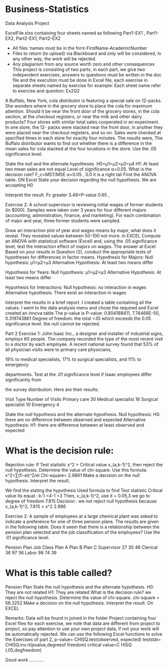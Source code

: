 # Business-Statistics
Data Analysis Project

ExcelFile.xlxs containing four sheets named as following Part1-EX1 , Part1-EX2, Part2-EX1, Part2-EX2
-	All files ‘names must be in the form FirstName-AcademicNumber
-	Files to return (to upload) via Blackboard and only will be considered, in any other way, the
work will be rejected.
-	Any plagiarism from any source worth zero and other consequences
This project is consisting of two parts, in each part, we give two independent exercises, answers to questions must be written in the doc file and the execution must be done in Excel file, each exercise in separate sheets named by exercise for example: Each sheet name refer to exercise and question: Ex2Q2


A Buffalo, New York, cola distributor is featuring a special sale on 12-packs. She wonders where in the grocery store to place the cola for maximum attention. Should it be near the front door of the grocery stores, in the cola section, at the checkout registers, or near the milk and other dairy products? Four stores with similar total sales cooperated in an experiment. In one store, the 12- packs were stacked near the front door, in another they were placed near the checkout registers, and so on. Sales were checked at specified times in each store for exactly four minutes. The results were, The Buffalo distributor wants to find out whether there is a difference in the mean
sales for cola stacked at the four locations in the store. Use the .05 significance level.




 


State the null and the alternate hypotheses.
H0=µ1=µ2=µ3=µ4
H1: At least two mean sales are not equal
Level of significance α=0.05.
What is the decision rule?
F_c=MST/MSE 
α=0.05 , 0.0 it is a right tail 
Find the ANOVA table.
ON Excel
State your decision regarding the null hypothesis.
We are accepting H0

Interpret the result.
Fc greater 3.49>P-value 0.65   ,  

Exercise 2:
A school supervisor is reviewing initial wages of former students (in $000). Samples were taken over 3 years for four different majors (accounting, administration, finance, and marketing).
For each combination of major and year, three former students were sampled.


Draw an interaction plot of year and wages means by major, what does it reveal.
They revealed values between 50-100 not more. in EXCEL 
Compute an ANOVA with statistical software (Excel) and, using the .05 significance level, test
the interaction effect of majors on wages.
The answer at Excel 
Based on your results in Question (2), conduct the appropriate tests of hypotheses for differences in factor means.
Hypothesis for Majors:
Null hypothesis: µ1=µ2=µ3
Alternative Hypothesis: At least two means differ

Hypothesis for Years:
Null hypothesis: µ1=µ2=µ3
Alternative Hypothesis: At least two means differ 

Hypothesis for Interactions:
Null hypothesis: no interaction in wages 
Alternative hypothesis: There exist an interaction in wages

Interpret the results in a brief report.
I created a table containing all the values. I went to the data analysis menu and 
chose the required and Excel created an innova table
The p-value is
P-value: 0.804188411, 7.74466E-50, 0.319743861 
Degree of freedom: the total =35
which exceeds the 0.05 significance level.
the null cannot be rejected.







Part 2
Exercise 1:
John Isaac Inc., a designer and installer of industrial signs, employs 60 people. The
company recorded the type of the most recent visit to a doctor by each employee. A
recent national survey found that 53% of all physician visits were to primary care physicians,

19% to medical specialists, 17% to surgical specialists, and 11% to emergency

departments. Test at the .01 significance level if Isaac employees differ significantly from

the survey distribution. Here are their results:



Visit Type	Number of
Visits
Primary care	30
Medical
specialist	16
Surgical
specialist	10
Emergency	4

State the null hypothesis and the alternate hypothesis.
Null hypothesis:
H0: there are no difference between observed and expected
Alternative hypothesis:
H1: there are difference between at least observed and expected 
# What is the decision rule:
Rejection rule:
If Test statistic x^2 > Critical value x_(a,k-1)^2, then reject the null hypothesis.
Determine the value of chi-square.
Use this formula:
x^2=∑(fi-ei)^2/ei
Chi-square= 2.9861
Make a decision on the null hypothesis. Interpret the result.
                 
We find the stating the hypothesis
Used formula to find Test statistic 
Critical value its equal :
k-1
=4-1
=3
Then, x_(a,k-1)^2, use it 
= 0.05,3 we go to degree of freedom 7.815
Decision : we not reject null hypothesis because x_(a,k-1)^2, 7.815 > x^2 2.986






Exercise 2:
A sample of employees at a large chemical plant was asked to indicate a preference for one of three pension plans. The results are given in the following table. Does it seem that there is a relationship between the pension plan selected and the job classification of the employees? Use the .01 significance level.

Pension
Plan
Job Class	Plan A	Plan B	Plan C
Supervisor	27	30	46
Clerical	36	97	36
Labor	98	74	39

# What is this table called?
Pension Plan
State the null hypothesis and the alternate hypothesis.
H0: They are not related 
H1: They are related 
What is the decision rule?
we reject the null hypothesis. 
Determine the value of chi-square.
chi-square = 56.3252 
Make a decision on the null hypothesis. Interpret the result.
On EXCEL 
                
























Remarks:
Data will be found in joined in the folder Project containing four Excel files for each exercise, we note that data are different from project to project, so pay attention to use your own project data, if not your work will be automatically rejected.
We can use the following Excel functions to solve the Exercises of part 2,
p-value= CHISQ.test(observed, expected) teststat= CHISQ.inv.rt(pvalue,degreeof freedom) critical value=C HISQ (.05,degfreedom)










Good work………….
 
